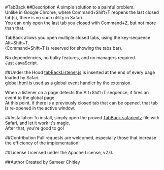 #TabBack
##Description
A simple solution to a painful problem.  
Unlike in Google Chrome, where Command+Shift+T reopens the last closed tab(s), there is no such utility in Safari.  
You can only open the last tab you closed with Command+Z, but not more than that.  

TabBack allows you open multiple closed tabs, using the key-sequence Alt+Shift+T.  
(Command+Shift+T is reserved for showing the tabs bar).  

No dependencies, no bulky features, and no managers required.  
Just JavaScript.  

##Under the Hood
[tabBackListener.js](TabBack.safariextension/tabBackListener.js) is inserted at the end of every page loaded by Safari.  
[global.html](TabBack.safariextension/global.html) is used as a global event handler by the extension.  

When a listener on a page detects the Alt+Shift+T sequence, it fires an event to the global page.  
At this point, if there is a previously closed tab that can be opened, that tab is re-opened in the active window.

##Installation
To install, simply open the proved [TabBack.safariextz](TabBack.safariextz) file with Safari, and let it work it's magic.  
After that, you're good to go!  

##Contribution
Pull requests are welcomed, especially those that increase the efficiency of the implementation!  

##License
Licensed under the Apache License, v2.0.  

##Author
Created by Sameer Chitley  
